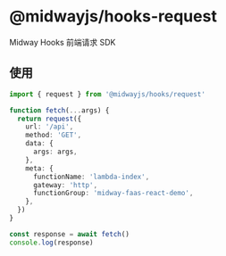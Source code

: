 # @midwayjs/hooks-request

Midway Hooks 前端请求 SDK

## 使用

```typescript
import { request } from '@midwayjs/hooks/request'

function fetch(...args) {
  return request({
    url: '/api',
    method: 'GET',
    data: {
      args: args,
    },
    meta: {
      functionName: 'lambda-index',
      gateway: 'http',
      functionGroup: 'midway-faas-react-demo',
    },
  })
}

const response = await fetch()
console.log(response)
```
